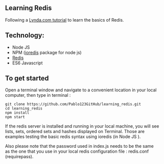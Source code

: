 ## Learning Redis

Following a [Lynda.com tutorial](https://www.lynda.com/Redis-tutorials/Learning-Redis/642501-2.html) to
learn the basics of Redis.

## Technology:  

- Node JS
- NPM ([ioredis](https://github.com/luin/ioredis) package for node js)
- [Redis](https://redis.io/)
- ES6 Javascript

## To get started

Open a terminal window and navigate to a convenient location in your local computer, then type in terminal :

```
git clone https://github.com/Pablo123GitHub/learning_redis.git
cd learning_redis
npm install
npm start
```

If the redis server is installed and running in your local machine, you will see lists, sets, ordered sets and hashes
displayed on Terminal. Those are examples testing the basic redis syntax using ioredis (in Node JS ).

Also please note that the password used in index.js needs to be the same  as the one that you use in your local redis configuration file : redis.conf (requirepass).

